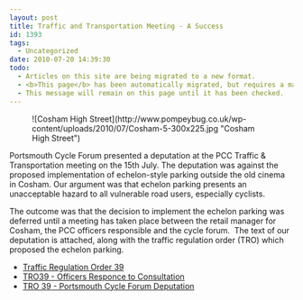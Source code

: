 ```yaml
---
layout: post
title: Traffic and Transportation Meeting - A Success
id: 1393
tags:
  - Uncategorized
date: 2010-07-20 14:39:30
todo:
  - Articles on this site are being migrated to a new format.
  - <b>This page</b> has been automatically migrated, but requires a manual check-&amp;-tune to ensure the format and links all work as expected.
  - This message will remain on this page until it has been checked.
---
```


<figure id="attachment_1397" align="alignright" width="300" caption="Cosham High Street">![Cosham High Street](http://www.pompeybug.co.uk/wp-content/uploads/2010/07/Cosham-5-300x225.jpg "Cosham High Street")</figure>

Portsmouth Cycle Forum presented a deputation at the PCC Traffic &amp; Transportation meeting on the 15th July.  The deputation was against the proposed implementation of echelon-style parking outside the old cinema in Cosham.  Our argument was that echelon parking presents an unacceptable hazard to all vulnerable road users, especially cyclists.

The outcome was that the decision to implement the echelon parking was deferred until a meeting has taken place between the retail manager for Cosham, the PCC officers responsible and the cycle forum.  The text of our deputation is attached, along with the traffic regulation order (TRO) which proposed the echelon parking.

*   [Traffic Regulation Order 39](http://www.pompeybug.co.uk/wp-content/uploads/2010/07/TRO_39_2009.pdf)
*   [TRO39 - Officers Responce to Consultation](http://www.pompeybug.co.uk/wp-content/uploads/2010/07/tt20100715r5.pdf)
*   [TRO 39 - Portsmouth Cycle Forum Deputation](http://www.pompeybug.co.uk/wp-content/uploads/2010/07/Deputation-to-PCC-Traffic-and-Transportation-15Jul10-jas.pdf)